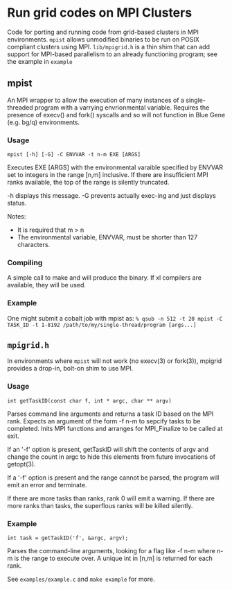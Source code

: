 # Run grid codes on MPI Clusters

Code for porting and running code from grid-based clusters in MPI environments. `mpist` allows unmodified binaries to be run on POSIX compliant clusters using MPI. `lib/mpigrid.h` is a thin shim that can add support for MPI-based parallelism to an already functioning program; see the example in `example`

## mpist
An MPI wrapper to allow the execution of many instances of a single-threaded program with a varrying envrionmental variable. Requires the presence of execv() and fork() syscalls and so will not function in Blue Gene (e.g. bg/q)  environments.

### Usage
`mpist [-h] [-G] -C ENVVAR -t n-m EXE [ARGS]`

Executes EXE [ARGS] with the environmental varaible specified by ENVVAR set to integers in the range [n,m] inclusive. If there are insufficient MPI ranks available, the top of the range is silently truncated.

-h displays this message.
-G prevents actually exec-ing and just displays status.

Notes:
* It is required that m > n
* The environmental variable, ENVVAR, must be shorter than 127 characters.

### Compiling
A simple call to make and will produce the binary. If xl compilers are available, they will be used.

### Example

One might submit a cobalt job with mpist as:
`% qsub -n 512 -t 20 mpist -C TASK_ID -t 1-8192 /path/to/my/single-thread/program [args...]`

## `mpigrid.h`

In environments where `mpist` will not work (no execv(3) or fork(3)), mpigrid provides a drop-in, bolt-on shim to use MPI. 

### Usage
`int getTaskID(const char f, int * argc, char ** argv)`

Parses command line arguments and returns a task ID based on the MPI rank. Expects an argument of the form -f n-m to sepcify tasks to be completed.  Inits MPI functions and arranges for MPI_Finalize to be called at exit.

If an '-f' option is present, getTaskID will shift the contents of argv and change the count in argc to hide this elements from future invocations of getopt(3).

If a '-f' option is present and the range cannot be parsed, the program will emit an error and terminate.

If there are more tasks than ranks, rank 0 will emit a warning. If there are more ranks than tasks, the superflous ranks will be killed silently.

### Example
`int task = getTaskID('f', &argc, argv);`

Parses the command-line arguments, looking for a flag like -f n-m where n-m is the range to execute over. A unique int in [n,m] is returned for each rank.

See `examples/example.c` and `make example` for more.